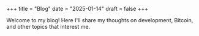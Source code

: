 +++
title = "Blog"
date = "2025-01-14"
draft = false
+++

Welcome to my blog! Here I'll share my thoughts on development, Bitcoin, and other topics that interest me.
